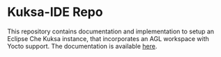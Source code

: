 <!--
******************************************************************************
Copyright (c) 2018 Dortmund University of Applied Sciences and Arts

All rights reserved. This program and the accompanying materials
are made available under the terms of the Eclipse Public License v2.0
which accompanies this distribution, and is available at
https://www.eclipse.org/org/documents/epl-2.0/index.php

Contributors:
    Robert Hoettger - initial readme files added
*****************************************************************************
-->

# Kuksa-IDE Repo

This repository contains documentation and implementation to setup an Eclipse Che Kuksa instance, that incorporates an AGL workspace with Yocto support. 
The documentation is available [here](https://kuksa-che-ide.readthedocs.io/en/latest/).
